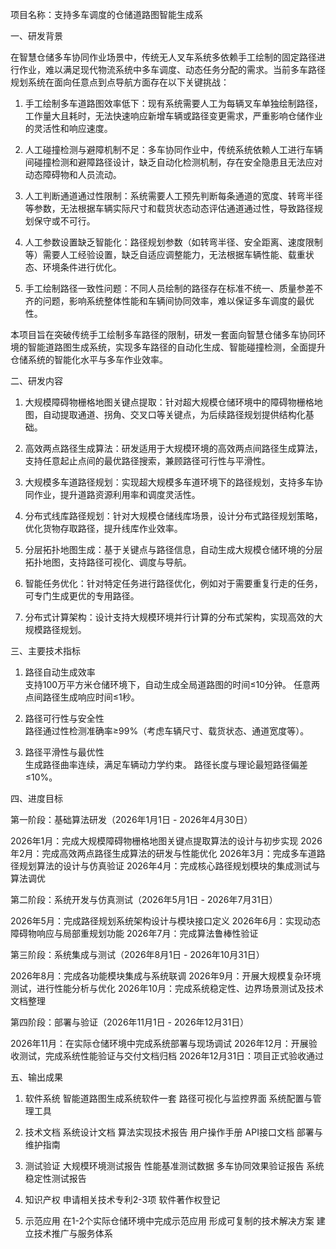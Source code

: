 项目名称：支持多车调度的仓储道路图智能生成系

一、研发背景

在智慧仓储多车协同作业场景中，传统无人叉车系统多依赖手工绘制的固定路径进行作业，难以满足现代物流系统中多车调度、动态任务分配的需求。当前多车路径规划系统在面向任意点到点导航方面存在以下关键挑战：

1. 手工绘制多车道路图效率低下：现有系统需要人工为每辆叉车单独绘制路径，工作量大且耗时，无法快速响应新增车辆或路径变更需求，严重影响仓储作业的灵活性和响应速度。

2. 人工碰撞检测与避障机制不足：多车协同作业中，传统系统依赖人工进行车辆间碰撞检测和避障路径设计，缺乏自动化检测机制，存在安全隐患且无法应对动态障碍物和人员流动。

3. 人工判断通道通过性限制：系统需要人工预先判断每条通道的宽度、转弯半径等参数，无法根据车辆实际尺寸和载货状态动态评估通道通过性，导致路径规划保守或不可行。

4. 人工参数设置缺乏智能化：路径规划参数（如转弯半径、安全距离、速度限制等）需要人工经验设置，缺乏自适应调整能力，无法根据车辆性能、载重状态、环境条件进行优化。

5. 手工绘制路径一致性问题：不同人员绘制的路径存在标准不统一、质量参差不齐的问题，影响系统整体性能和车辆间协同效率，难以保证多车调度的最优性。

本项目旨在突破传统手工绘制多车路径的限制，研发一套面向智慧仓储多车协同环境的智能道路图生成系统，实现多车路径的自动化生成、智能碰撞检测，全面提升仓储系统的智能化水平与多车作业效率。

二、研发内容

1. 大规模障碍物栅格地图关键点提取：针对超大规模仓储环境中的障碍物栅格地图，自动提取通道、拐角、交叉口等关键点，为后续路径规划提供结构化基础。

2. 高效两点路径生成算法：研发适用于大规模环境的高效两点间路径生成算法，支持任意起止点间的最优路径搜索，兼顾路径可行性与平滑性。

3. 大规模多车道路径规划：实现超大规模多车道环境下的路径规划，支持多车协同作业，提升道路资源利用率和调度灵活性。

4. 分布式线库路径规划：针对大规模仓储线库场景，设计分布式路径规划策略，优化货物存取路径，提升线库作业效率。

5. 分层拓扑地图生成：基于关键点与路径信息，自动生成大规模仓储环境的分层拓扑地图，支持路径可视化、调度与导航。

6. 智能任务优化：针对特定任务进行路径优化，例如对于需要重复行走的任务，可专门生成更优的专用路径。

7. 分布式计算架构：设计支持大规模环境并行计算的分布式架构，实现高效的大规模路径规划。

三、主要技术指标

1. 路径自动生成效率  
   支持100万平方米仓储环境下，自动生成全局道路图的时间≤10分钟。
   任意两点间路径生成响应时间≤1秒。

2. 路径可行性与安全性  
   路径通过性检测准确率≥99%（考虑车辆尺寸、载货状态、通道宽度等）。

3. 路径平滑性与最优性  
   生成路径曲率连续，满足车辆动力学约束。
   路径长度与理论最短路径偏差≤10%。

四、进度目标

第一阶段：基础算法研发（2026年1月1日 - 2026年4月30日）

2026年1月：完成大规模障碍物栅格地图关键点提取算法的设计与初步实现
2026年2月：完成高效两点路径生成算法的研发与性能优化
2026年3月：完成多车道路径规划算法的设计与仿真验证
2026年4月：完成核心路径规划模块的集成测试与算法调优

第二阶段：系统开发与仿真测试（2026年5月1日 - 2026年7月31日）

2026年5月：完成路径规划系统架构设计与模块接口定义
2026年6月：实现动态障碍物响应与局部重规划功能
2026年7月：完成算法鲁棒性验证

第三阶段：系统集成与测试（2026年8月1日 - 2026年10月31日）

2026年8月：完成各功能模块集成与系统联调
2026年9月：开展大规模复杂环境测试，进行性能分析与优化
2026年10月：完成系统稳定性、边界场景测试及技术文档整理

第四阶段：部署与验证（2026年11月1日 - 2026年12月31日）

2026年11月：在实际仓储环境中完成系统部署与现场调试
2026年12月：开展验收测试，完成系统性能验证与交付文档归档
2026年12月31日：项目正式验收通过

五、输出成果

1. 软件系统
智能道路图生成系统软件一套
路径可视化与监控界面
系统配置与管理工具

2. 技术文档
系统设计文档
算法实现技术报告
用户操作手册
API接口文档
部署与维护指南

3. 测试验证
大规模环境测试报告
性能基准测试数据
多车协同效果验证报告
系统稳定性测试报告

4. 知识产权
申请相关技术专利2-3项
软件著作权登记

5. 示范应用
在1-2个实际仓储环境中完成示范应用
形成可复制的技术解决方案
建立技术推广与服务体系

